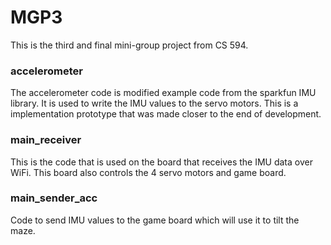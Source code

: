 # MGP3

This is the third and final mini-group project from CS 594.

### accelerometer

The accelerometer code is modified example code from the sparkfun IMU library. It is used to write the IMU values to the servo motors. This is a implementation prototype that was made closer to the end of development.

### main\_receiver

This is the code that is used on the board that receives the IMU data over WiFi. This board also controls the 4 servo motors and game board.

### main\_sender\_acc

Code to send IMU values to the game board which will use it to tilt the maze.

